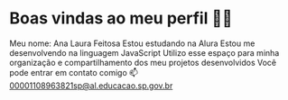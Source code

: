 # Boas vindas ao meu perfil 👻🤙
Meu nome: Ana Laura Feitosa
Estou estudando na Alura
Estou me desenvolvendo na linguagem JavaScript
Utilizo esse espaço para minha organização e compartilhamento dos meu projetos desenvolvidos
Você pode entrar em contato comigo 📫
00001108963821sp@al.educacao.sp.gov.br

